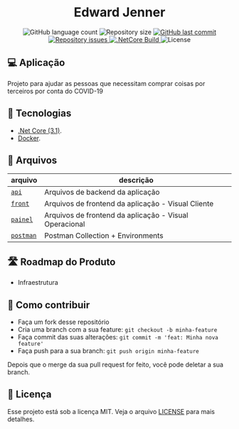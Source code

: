 <h1 align="center"> Edward Jenner </h1>

<p align="center">
  <img alt="GitHub language count" src="https://img.shields.io/github/languages/count/lennonalvesdias/Edward-Jenner.svg">

  <img alt="Repository size" src="https://img.shields.io/github/repo-size/lennonalvesdias/Edward-Jenner.svg">
  
  <a href="https://github.com/lennonalvesdias/Edward-Jenner/commits/master">
    <img alt="GitHub last commit" src="https://img.shields.io/github/last-commit/lennonalvesdias/Edward-Jenner.svg">
  </a>

  <a href="https://github.com/lennonalvesdias/Edward-Jenner/issues">
    <img alt="Repository issues" src="https://img.shields.io/github/issues/lennonalvesdias/Edward-Jenner.svg">
  </a>

  <a href="https://github.com/lennonalvesdias/Edward-Jenner/api">
    <img alt=".NetCore Build" src="https://github.com/lennonalvesdias/Edward-Jenner/workflows/.NET%20Core/badge.svg">
  </a>

  <img alt="License" src="https://img.shields.io/badge/license-MIT-brightgreen">
</p>

## 💻 Aplicação

Projeto para ajudar as pessoas que necessitam comprar coisas por terceiros por conta do COVID-19

## 🚀 Tecnologias

* [.Net Core (3.1)](https://dotnet.microsoft.com/download/dotnet-core/3.1).
* [Docker](https://www.docker.com/).

## 📂 Arquivos

| arquivo | descrição |
|---|---|
| [`api`](/api) | Arquivos de backend da aplicação |
| [`front`](/front) | Arquivos de frontend da aplicação - Visual Cliente |
| [`painel`](/painel) | Arquivos de frontend da aplicação - Visual Operacional |
| [`postman`](/postman) | Postman Collection + Environments |

## 🛣️ Roadmap do Produto

* Infraestrutura

## 🤔 Como contribuir

- Faça um fork desse repositório
- Cria uma branch com a sua feature: `git checkout -b minha-feature`
- Faça commit das suas alterações: `git commit -m 'feat: Minha nova feature'`
- Faça push para a sua branch: `git push origin minha-feature`

Depois que o merge da sua pull request for feito, você pode deletar a sua branch.

## 📝 Licença

Esse projeto está sob a licença MIT. Veja o arquivo [LICENSE](LICENSE) para mais detalhes.
